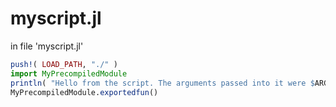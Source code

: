 
# myscript.jl

in file 'myscript.jl'

```julia
push!( LOAD_PATH, "./" )
import MyPrecompiledModule
println( "Hello from the script. The arguments passed into it were $ARGS" )
MyPrecompiledModule.exportedfun()
````

